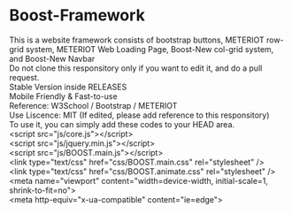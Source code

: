 # Boost-Framework
This is a website framework consists of bootstrap buttons, METERIOT row-grid system, METERIOT Web Loading Page, Boost-New col-grid system, and Boost-New Navbar<br />
Do not clone this responsitory only if you want to edit it, and do a pull request.<br />
Stable Version inside RELEASES<br />
Mobile Friendly & Fast-to-use<br />
Reference: W3School / Bootstrap / METERIOT<br />
Use Liscence: MIT (If edited, please add reference to this responsitory)<br />
To use it, you can simply add these codes to your HEAD area.<br />
&lt;script src="js/core.js"&gt;&lt;/script&gt;<br />
&lt;script src="js/jquery.min.js"&gt;&lt;/script&gt;<br />
&lt;script src="js/BOOST.main.js"&gt;&lt;/script&gt;<br />
&lt;link type="text/css" href="css/BOOST.main.css" rel="stylesheet" /&gt;<br />
&lt;link type="text/css" href="css/BOOST.animate.css" rel="stylesheet" /&gt;<br />
&lt;meta name="viewport" content="width=device-width, initial-scale=1, shrink-to-fit=no"&gt;<br />
&lt;meta http-equiv="x-ua-compatible" content="ie=edge"&gt;<br />
